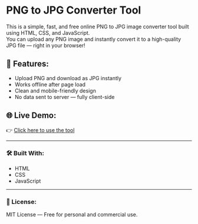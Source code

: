 # PNG to JPG Converter Tool

This is a simple, fast, and free online PNG to JPG image converter tool built using HTML, CSS, and JavaScript.  
You can upload any PNG image and instantly convert it to a high-quality JPG file — right in your browser!

## 🚀 Features:
- Upload PNG and download as JPG instantly
- Works offline after page load
- Clean and mobile-friendly design
- No data sent to server — fully client-side

## 🌐 Live Demo:
👉 [Click here to use the tool](https://abhishek17073.github.io/Quickflipflie-converter/)

---

### 🛠️ Built With:
- HTML
- CSS
- JavaScript

---

### 📜 License:
MIT License — Free for personal and commercial use.
